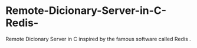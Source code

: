 # Remote-Dicionary-Server-in-C-Redis-
Remote Dicionary Server in C inspired by the famous software called Redis .

